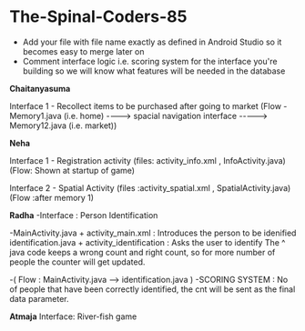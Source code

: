 # The-Spinal-Coders-85

* Add your file with file name exactly as defined in Android Studio so it becomes easy to merge later on
* Comment interface logic i.e. scoring system for the interface you're building so we will know what features will be needed in the database


**Chaitanyasuma**

Interface 1 - 
Recollect items to be purchased after going to market
(Flow - Memory1.java (i.e. home) ----> spacial navigation interface -----> Memory12.java (i.e. market))

**Neha**

Interface 1 - 
Registration activity  (files: activity_info.xml , InfoActivity.java)
(Flow: Shown at startup of game)

Interface 2 -
Spatial Activity (files :activity_spatial.xml , SpatialActivity.java)
(Flow :after memory 1)


**Radha**
-Interface : Person Identification

-MainActivity.java + activity_main.xml : Introduces the person to be idenified
identification.java + activity_identification : Asks the user to identify
The ^ java code keeps a wrong count and right count, so for more number of people the counter will get updated.

-( Flow : MainActivity.java --> identification.java )
-SCORING SYSTEM : No of people that have been correctly identified, the cnt will be sent as the final data parameter.

**Atmaja**
Interface: River-fish game
